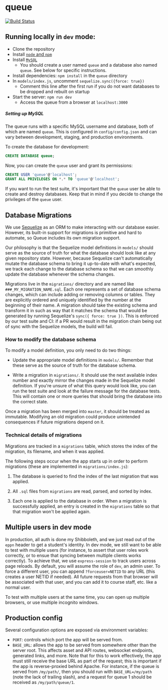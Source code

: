 # queue
[![Build Status](https://travis-ci.org/illinois/queue.svg?branch=master)](https://travis-ci.org/illinois/queue)

## Running locally in `dev` mode:
- Clone the repository
- Install [`node` and `npm`](https://nodejs.org/en/download/package-manager/)
- Install [`MySQL`](https://www.mysql.com/)
  - You should create a user named `queue` and a database also named `queue`. See below for specific instructions.
- Install dependencies: `npm install` in the `queue` directory
- In `models/index.js`, uncomment `sequelize.sync({force: true})`
  - Comment this line after the first run if you do not want databases to be dropped and rebuilt on startup
- Start the server: `npm run dev`
  - Access the queue from a browser at `localhost:3000`

##### Setting up MySQL

The queue runs with a specific MySQL username and database, both of which are
named `queue`. This is configured in `config/config.json` and can vary between
development, staging, and production environments.

To create the database for development:

```sql
CREATE DATABASE queue;
```

Now, you can create the `queue` user and grant its permissions:

```sql
CREATE USER 'queue'@'localhost';
GRANT ALL PRIVILEGES ON *.* TO 'queue'@'localhost';
```

If you want to run the test suite, it's important that the `queue` user be able to create and destroy databases. Keep that in mind if you decide to change the privileges of the `queue` user.

## Database Migrations

We use [Sequelize](http://docs.sequelizejs.com/) as an ORM to make interacting with our database easier. However, its built-in support for migrations is primitive and hard to automate, so Queue includes its own migration support.

Our philosophy is that the Sequelize model definitions in `models/` should serve as the source of truth for what the database should look like at any given repository state. However, because Sequelize can't automatically mutate the database schema to bring it up-to-date with what's expected, we track each change to the database schema so that we can smoothly update the database whenever the schema changes.

Migrations live in the `migrations/` directory and are named like `###_MY_MIGRATION_NAME.sql`. Each one represents a set of database schema changes, which can include adding or removing columns or tables. They are explicitly ordered and uniquely identified by the number at the beginning of their name. A migration should take the existing schema and transform it in such as way that it matches the schema that would be generated by running Sequelize's `sync({ force: true })`. This is enforced by our test suite and CI: if a PR would result in the migration chain being out of sync with the Sequelize models, the build will fail.

### How to modify the database schema

To modify a model definition, you only need to do two things:

- Update the appropriate model definitions in `models/`. Remember that these serve as the source of truth for the database schema.

- Write a migration in `migrations/`. It should use the next available index number and exactly mirror the changes made in the Sequelize model definition. If you're unsure of what this query would look like, you can run the test suite and look at the failure message for the database tests. This will contain one or more queries that should bring the database into the correct state.

Once a migration has been merged into `master`, it should be treated as immutable. Modifying an old migration could produce unintended consequences if future migrations depend on it.

### Technical details of migrations

Migrations are tracked in a `migrations` table, which stores the index of the migration, its filename, and when it was applied.

The following steps occur when the app starts up in order to perform migrations (these are implemented in `migrations/index.js`):

1. The database is queried to find the index of the last migration that was applied.

2. All `.sql` files from `migrations` are read, parsed, and sorted by index.

3. Each one is applied to the database in order. When a migration is successfully applied, an entry is created in the `migrations` table so that that migration won't be applied again.

## Multiple users in dev mode
In production, all auth is done my Shibboleth, and we just read out of the `eppn` header
to get a student's identity. In dev mode, we still want to be able to test with multiple
users (for instance, to assert that user roles work correctly, or to ensue that syncing
between multiple clients works correctly). To achieve that, we use `express-session` to
track users across page reloads. By default, you will assume the role of `dev`, an admin
user. To force a different user, you can append `?forceuser=NETID` to any URL (this creates
a user NETID if needed). All future requests from that browser will be associated with that
user, and you can add it to course staff, etc. like a normal user.

To test with multiple users at the same time, you can open up multiple browsers, or use
multiple incognito windows.

## Production config
Several configuration options are exposed via environment variables:

* `PORT`: controls which port the app will be served from.
* `BASE_URL`: allows the app to be served from somewhere other than the server
  root. This affects asset and API routes, websocket endpoints, generated links,
  and more. Note that for this to work effectively, the app must still receive
  the base URL as part of the request; this is important if the app is
  reverse-proxied behind Apache. For instance, if the queue is served from
  `/my/path/`, then you should run with `BASE_URL=/my/path` (note the lack of
  trailing slash), and a request for queue 1 should be received as `/my/path/queue/1`.

